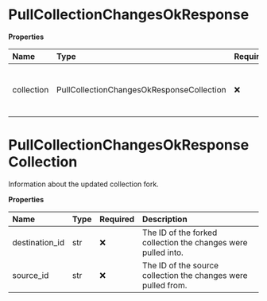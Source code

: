 # PullCollectionChangesOkResponse

**Properties**

| Name       | Type                                      | Required | Description                                    |
| :--------- | :---------------------------------------- | :------- | :--------------------------------------------- |
| collection | PullCollectionChangesOkResponseCollection | ❌       | Information about the updated collection fork. |

# PullCollectionChangesOkResponseCollection

Information about the updated collection fork.

**Properties**

| Name           | Type | Required | Description                                                   |
| :------------- | :--- | :------- | :------------------------------------------------------------ |
| destination_id | str  | ❌       | The ID of the forked collection the changes were pulled into. |
| source_id      | str  | ❌       | The ID of the source collection the changes were pulled from. |

